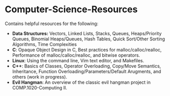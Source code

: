 # Computer-Science-Resources

Contains helpful resources for the following:
- **Data Structures:** Vectors, Linked Lists, Stacks, Queues, Heaps/Priority Queues, Binomial Heaps/Queues, Hash Tables, Quick Sort/Other Sorting Algorithms, Time Complexities
- **C**: Opaque Object Design in C, Best practices for malloc/calloc/realloc, Performance of malloc/calloc/realloc, and bitwise operators.
- **Linux**: Using the command line, Vim text editor, and Makefiles.
- **C++**: Basics of Classes, Operator Overloading, Copy/Move Semantics, Inheritance, Function Overloading/Parameters/Default Arugments, and others (work in progress).
- **Evil Hangman**: An overview of the classic evil hangman project in COMP.1020-Computing II.
